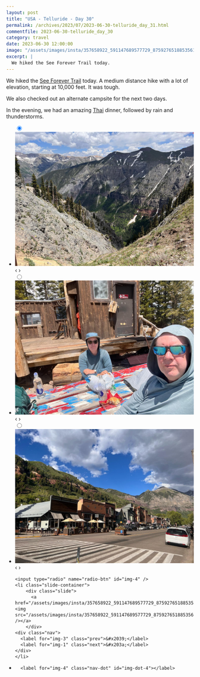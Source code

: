 ```yaml
---
layout: post
title: "USA - Telluride - Day 30"
permalink: /archives/2023/07/2023-06-30-telluride_day_31.html
commentfile: 2023-06-30-telluride_day_30
category: travel
date: 2023-06-30 12:00:00
image: "/assets/images/insta/357658922_591147689577729_8759276518853561237_n_18148290319291870.jpg"
excerpt: |
  We hiked the See Forever Trail today.
---
```


We hiked the [See Forever Trail](https://www.alltrails.com/en-gb/trail/us/colorado/see-forever-trail) today. A medium distance hike with a lot of elevation, starting at 10,000 feet. It was tough.

We also checked out an alternate campsite for the next two days.

In the evening, we had an amazing [Thai](https://maps.app.goo.gl/WsKjrvSFUa3Jgwnf6) dinner, followed by rain and thunderstorms.

<ul class="slides">
    <input type="radio" name="radio-btn" id="img-1" checked="checked" />
    <li class="slide-container">
        <div class="slide">
          <a href="/assets/images/insta/357306115_928056274936139_8930725789684613636_n_17989973605949297.jpg"><img src="/assets/images/insta/357306115_928056274936139_8930725789684613636_n_17989973605949297.jpg" /></a>
        </div>
    <div class="nav">
      <label for="img-4" class="prev">&#x2039;</label>
      <label for="img-2" class="next">&#x203a;</label>
    </div>
    </li>
        <input type="radio" name="radio-btn" id="img-2"  />
    <li class="slide-container">
        <div class="slide">
          <a href="/assets/images/insta/356958199_634584768608929_5973805819795076392_n_17982608738271203.jpg"><img src="/assets/images/insta/356958199_634584768608929_5973805819795076392_n_17982608738271203.jpg" /></a>
        </div>
    <div class="nav">
      <label for="img-1" class="prev">&#x2039;</label>
      <label for="img-3" class="next">&#x203a;</label>
    </div>
    </li>
        <input type="radio" name="radio-btn" id="img-3"  />
    <li class="slide-container">
        <div class="slide">
          <a href="/assets/images/insta/356793234_170708339328216_3956828299951011955_n_17905154333752041.jpg"><img src="/assets/images/insta/356793234_170708339328216_3956828299951011955_n_17905154333752041.jpg" /></a>
        </div>
    <div class="nav">
      <label for="img-2" class="prev">&#x2039;</label>
      <label for="img-4" class="next">&#x203a;</label>
    </div>
    </li>
    
    <input type="radio" name="radio-btn" id="img-4" />
    <li class="slide-container">
        <div class="slide">
          <a href="/assets/images/insta/357658922_591147689577729_8759276518853561237_n_18148290319291870.jpg"><img src="/assets/images/insta/357658922_591147689577729_8759276518853561237_n_18148290319291870.jpg" /></a>
        </div>
    <div class="nav">
      <label for="img-3" class="prev">&#x2039;</label>
      <label for="img-1" class="next">&#x203a;</label>
    </div>
    </li>
			
<li class="nav-dots">
      <label for="img-1" class="nav-dot" id="img-dot-1"></label>
      <label for="img-2" class="nav-dot" id="img-dot-2"></label>
      <label for="img-3" class="nav-dot" id="img-dot-3"></label>

      <label for="img-4" class="nav-dot" id="img-dot-4"></label>

</li>
</ul>
